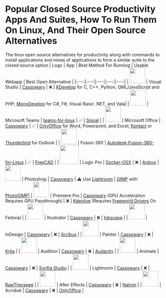 # Popular Closed Source Productivity Apps And Suites, How To Run Them On Linux, And Their Open Source Alternatives
The linux open source alternatives for productivity along with commands to install applications and mixes of applications to form a similar suite to the closed source option
| Logo | App | Best Method For Running | Usable Webapp | Best Open Alternative |
|:---:|:---:|:---:|:---:|:---:|
| <img src="https://gdm-catalog-fmapi-prod.imgix.net/ProductLogo/1b6d695a-be0d-4aaf-920f-675585b5bb9c.png?auto=format&ixlib=react-9.0.3&w=1074" width="50"> | Visual Studio | [Cassowary](https://github.com/casualsnek/cassowary) | ❌ | [KDevelop](https://kdevelop.org/) for C, C++, Python, QML/JavaScript and PHP; [MonoDevelop](https://www.monodevelop.com/) for C#, F#, Visual Basic .NET, and Vala|
| <img src="https://iconape.com/wp-content/png_logo_vector/microsoft-teams.png" width="50"> | Microsoft Teams | [teams-for-linux](https://github.com/IsmaelMartinez/teams-for-linux) | ✅ | [Signal](https://flathub.org/apps/org.signal.Signal) |
| <img src="https://clipground.com/images/clipart-no-office-2013-7.png" height="50"> | Microsoft Office | [Cassowary](https://github.com/casualsnek/cassowary) | ✅ | [OnlyOffice](https://www.onlyoffice.com/) for Word, Powerpoint, and Excel; [Kontact](https://kontact.kde.org/) or [Thunderbird](https://www.thunderbird.net/en-US/) for Outlook |
| <img src="https://cdn.shopify.com/s/files/1/0246/0798/1613/products/autodesk-fusion-360-small-social-400_2000x.png?v=1650012030" width="50"> | Fusion 360 | [Autodesk-Fusion-360-for-Linux](https://github.com/cryinkfly/Autodesk-Fusion-360-for-Linux) | ✅ | [FreeCAD](https://www.freecad.org/index.php) |
| <img src="https://cdn.jim-nielsen.com/macos/1024/logic-pro-2020-12-10.png" width="60"> | Logic Pro | [Docker-OSX](https://github.com/sickcodes/Docker-OSX) | ❌ | [Ardour](https://ardour.org/)
| <img src="https://www.adobe.com/content/dam/cc/icons/photoshop.svg" width="50"> | Photoshop | [Cassowary](https://github.com/casualsnek/cassowary) | ⚠ Use [Lightroom](https://lightroom.adobe.com/) | [GIMP](https://www.gimp.org/) with [PhotoGIMP](https://github.com/Diolinux/PhotoGIMP)|
| <img src="https://www.adobe.com/content/dam/cc/icons/premiere.svg" width="50"> | Premiere Pro | [Cassowary](https://github.com/casualsnek/cassowary) (GPU Acceleration Requires GPU Passthrough) | ❌ | [Kdenlive](https://kdenlive.org/en/) (Requires [Freeworld Drivers](/pages/micropages/Kdenlive%20Hardware%20Acceleration%20On%20Fedora.md) On Fedora) |
| <img src="https://www.adobe.com/content/dam/cc/icons/illustrator.svg" width="50"> | Illustrator | [Cassowary](https://github.com/casualsnek/cassowary) | ❌ | [Inkscape](https://inkscape.org/) |
| <img src="https://www.adobe.com/content/dam/cc/icons/indesign.svg" width="50"> | InDesign | [Cassowary](https://github.com/casualsnek/cassowary) | ❌ | [Scribus](https://www.scribus.net/) |
| <img src="https://www.adobe.com/content/dam/cc/icons/pt_appicon_256.svg" width="50"> | Painter | [Cassowary](https://github.com/casualsnek/cassowary) | ❌ | [Krita](https://krita.org/) |
| <img src="https://www.adobe.com/content/dam/shared/images/product-icons/svg/audition.svg" width="50"> | Audition | [Cassowary](https://github.com/casualsnek/cassowary) | ❌ | [Audacity](https://www.audacityteam.org/) |
| <img src="https://www.adobe.com/content/dam/shared/images/product-icons/svg/animate.svg" width="50"> | Animate | [Cassowary](https://github.com/casualsnek/cassowary) | ❌ | [Synfig Studio](https://synfig.gumroad.com/l/synfig) |
| <img src="https://www.adobe.com/content/dam/shared/images/product-icons/svg/lightroom.svg" width="50"> | Lightroom | [Cassowary](https://github.com/casualsnek/cassowary) | ❌ | [RawTherapee](https://rawtherapee.com/) |
| <img src="https://www.adobe.com/content/dam/shared/images/product-icons/svg/after-effects.svg" width="50"> | After Effects | [Cassowary](https://github.com/casualsnek/cassowary) | ❌ | [Natron](https://natrongithub.github.io/) |
| <img src="https://www.adobe.com/content/dam/shared/images/product-icons/svg/acrobat.svg" width="50"> | Acrobat |  [Cassowary](https://github.com/casualsnek/cassowary) | ❌ | [OnlyOffice](https://www.onlyoffice.com/) |
